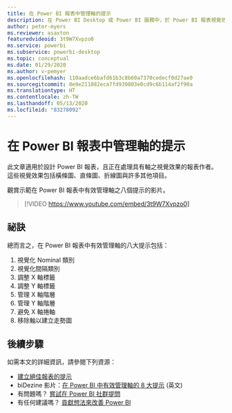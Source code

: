 ```yaml
---
title: 在 Power BI 報表中管理軸的提示
description: 在 Power BI Desktop 或 Power BI 服務中，於 Power BI 報表視覺效果中有效管理軸的八個提示。
author: peter-myers
ms.reviewer: asaxton
featuredvideoid: 3t9W7Xvpzo0
ms.service: powerbi
ms.subservice: powerbi-desktop
ms.topic: conceptual
ms.date: 01/29/2020
ms.author: v-pemyer
ms.openlocfilehash: 110aadce6bafd61b3c8b60a7370cedecf0d27ae0
ms.sourcegitcommit: 0e9e211082eca7fd939803e0cd9c6b114af2f90a
ms.translationtype: HT
ms.contentlocale: zh-TW
ms.lasthandoff: 05/13/2020
ms.locfileid: "83278092"
---
```

# <a name="tips-to-manage-axes-in-power-bi-reports"></a>在 Power BI 報表中管理軸的提示

此文章適用於設計 Power BI 報表，且正在處理具有軸之視覺效果的報表作者。 這些視覺效果包括橫條圖、直條圖、折線圖與許多其他項目。

觀賞示範在 Power BI 報表中有效管理軸之八個提示的影片。

> [!VIDEO https://www.youtube.com/embed/3t9W7Xvpzo0]

## <a name="tips"></a>祕訣

總而言之，在 Power BI 報表中有效管理軸的八大提示包括：

1. 視覺化 Nominal 類別
1. 視覺化間隔類別
1. 調整 X 軸標籤
1. 調整 Y 軸標籤
1. 管理 X 軸階層
1. 管理 Y 軸階層
1. 避免 X 軸捲軸
1. 移除軸以建立走勢圖

## <a name="next-steps"></a>後續步驟

如需本文的詳細資訊，請參閱下列資源：

- [建立絕佳報表的提示](../create-reports/desktop-tips-and-tricks-for-creating-reports.md)
- biDezine 影片：[在 Power BI 中有效管理軸的 8 大提示](https://www.youtube.com/watch?v=3t9W7Xvpzo0) \(英文\)
- 有問題嗎？ [嘗試在 Power BI 社群提問](https://community.powerbi.com/)
- 有任何建議嗎？ [貢獻想法來改善 Power BI](https://ideas.powerbi.com)

